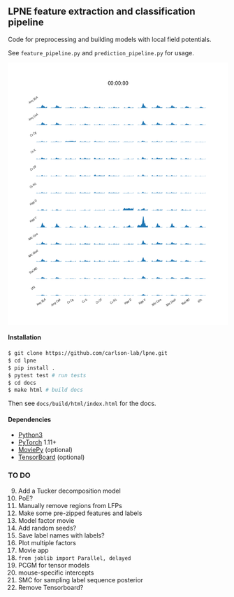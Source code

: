 ## LPNE feature extraction and classification pipeline

Code for preprocessing and building models with local field potentials.

See `feature_pipeline.py` and `prediction_pipeline.py` for usage.

<p align="center">
<img align="middle" src="example_cpsd.gif" width="600" height="600" />
</p>

#### Installation

```bash
$ git clone https://github.com/carlson-lab/lpne.git
$ cd lpne
$ pip install .
$ pytest test # run tests
$ cd docs
$ make html # build docs
```

Then see `docs/build/html/index.html` for the docs.

#### Dependencies
* [Python3](https://www.python.org/)
* [PyTorch](https://pytorch.org) 1.11+
* [MoviePy](https://github.com/Zulko/moviepy) (optional)
* [TensorBoard](https://github.com/tensorflow/tensorboard) (optional)


### TO DO
9. Add a Tucker decomposition model
10. PoE?
12. Manually remove regions from LFPs
21. Make some pre-zipped features and labels
23. Model factor movie
26. Add random seeds?
28. Save label names with labels?
29. Plot multiple factors
31. Movie app
32. `from joblib import Parallel, delayed`
33. PCGM for tensor models
34. mouse-specific intercepts
36. SMC for sampling label sequence posterior
37. Remove Tensorboard?
